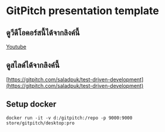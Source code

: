 # GitPitch presentation template

## ดูวีดีโอคอร์สนี้ได้จากลิงค์นี้
[Youtube](https://www.youtube.com/watch?v=k8pnhUebGTg&list=PLUjAn8nwWniiL3ToFK8PfmAo8U6IoGAkg)

## ดูสไลด์ได้จากลิงค์นี้
[https://gitpitch.com/saladpuk/test-driven-development](https://gitpitch.com/saladpuk/test-driven-development)

## Setup docker
```
docker run -it -v d:/gitpitch:/repo -p 9000:9000 store/gitpitch/desktop:pro
```
